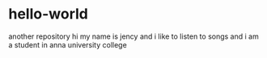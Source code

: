 # hello-world
another repository
hi my name is jency and i like to listen to songs
and i am a student in anna university college
